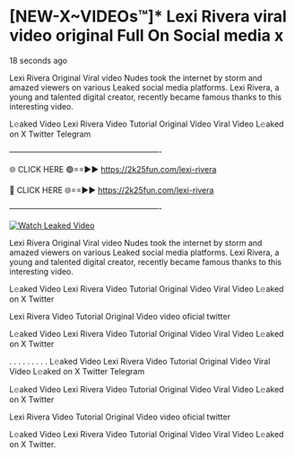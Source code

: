 # [NEW-X~VIDEOs™]* Lexi Rivera viral video original Full On Social media x

18 seconds ago

Lexi Rivera Original Viral video Nudes took the internet by storm and amazed viewers on various Leaked social media platforms. Lexi Rivera, a young and talented digital creator, recently became famous thanks to this interesting video.

L𝚎aked Video Lexi Rivera Video Tutorial Original Video Viral Video L𝚎aked on X Twitter Telegram

———————————————————-

🌐 CLICK HERE 🟢==►► https://2k25fun.com/lexi-rivera

🔴 CLICK HERE 🌐==►► https://2k25fun.com/lexi-rivera

———————————————————-

[![Watch Leaked Video](https://miro.medium.com/v2/resize:fit:828/format:webp/1*cilzJN44JGOrTw9NJCrNHA.gif "Watch Leaked Video")](https://2k25fun.com/lexi-rivera)

Lexi Rivera Original Viral video Nudes took the internet by storm and amazed viewers on various Leaked social media platforms. Lexi Rivera, a young and talented digital creator, recently became famous thanks to this interesting video.

L𝚎aked Video Lexi Rivera Video Tutorial Original Video Viral Video L𝚎aked on X Twitter

Lexi Rivera Video Tutorial Original Video video oficial twitter

L𝚎aked Video Lexi Rivera Video Tutorial Original Video Viral Video L𝚎aked on X Twitter

. . . . . . . . . L𝚎aked Video Lexi Rivera Video Tutorial Original Video Viral Video L𝚎aked on X Twitter Telegram

L𝚎aked Video Lexi Rivera Video Tutorial Original Video Viral Video L𝚎aked on X Twitter

Lexi Rivera Video Tutorial Original Video video oficial twitter

L𝚎aked Video Lexi Rivera Video Tutorial Original Video Viral Video L𝚎aked on X Twitter.